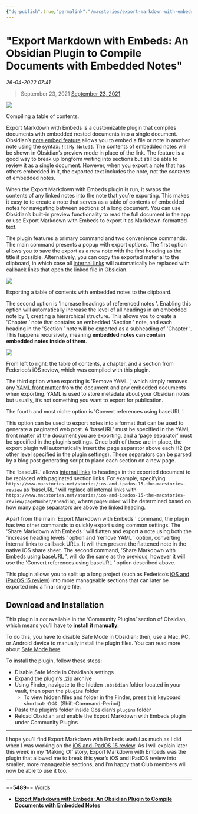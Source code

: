 ```yaml
---
{"dg-publish":true,"permalink":"/macstories/export-markdown-with-embeds-an-obsidian-plugin-to-compile-documents-with-embedded-notes-finn/","dgHomeLink":true,"dgPassFrontmatter":false}
---
```


# "Export Markdown with Embeds: An Obsidian Plugin to Compile Documents with Embedded Notes"

*26-04-2022 07:41* 

> September 23, 2021
[September 23, 2021](https://club.macstories.net/posts/export-markdown-with-embeds)

![](https://cdn.macstories.net/ivborw0kggoaaaansuheugaac50aaajwcayaaaakgq9xaaaacxbiwxmaaastaaaleweampwyaaam-1632330072263.png)

Compiling a table of contents.

Export Markdown with Embeds is a customizable plugin that compiles documents with embedded nested documents into a single document. Obsidian’s [note embed feature](https://help.obsidian.md/How+to/Embed+files) allows you to embed a file or note in another note using the syntax: `![[My Note]]`. The contents of embedded notes will be shown in Obsidian’s preview mode in place of the link. The feature is a good way to break up longform writing into sections but still be able to review it as a single document. However, when you export a note that has others embedded in it, the exported text includes the note, not the *contents* of embedded notes.

When the Export Markdown with Embeds plugin is run, it swaps the contents of any linked notes into the note that you’re exporting. This makes it easy to to create a note that serves as a table of contents of embedded notes for navigating between sections of a long document. You can use Obsidian’s built-in preview functionality to read the full document in the app or use Export Markdown with Embeds to export it as Markdown-formatted text.

The plugin features a primary command and two convenience commands. The main command presents a popup with export options. The first option allows you to save the export as a new note with the first heading as the title if possible. Alternatively, you can copy the exported material to the clipboard, in which case all [internal links](https://help.obsidian.md/How+to/Internal+link) will automatically be replaced with callback links that open the linked file in Obsidian.

![](https://cdn.macstories.net/image-1632357427005.png)

Exporting a table of contents with embedded notes to the clipboard.

The second option is 'Increase headings of referenced notes '. Enabling this option will automatically increase the level of all headings in an embedded note by 1, creating a hierarchical structure. This allows you to create a 'Chapter ’ note that contains an embedded 'Section ’ note, and each heading in the 'Section ’ note will be exported as a subheading of 'Chapter '. This happens recursively, meaning **embedded notes can contain embedded notes inside of them**.

![](https://cdn.macstories.net/image-1632357233337.png)

From left to right: the table of contents, a chapter, and a section from Federico’s iOS review, which was compiled with this plugin.

The third option when exporting is 'Remove YAML ', which simply removes any [YAML front matter](https://help.obsidian.md/Advanced+topics/YAML+front+matter) from the document and any embedded documents when exporting. YAML is used to store metadata about your Obsidian notes but usually, it’s not something you want to export for publication.

The fourth and most niche option is 'Convert references using baseURL '.

This option can be used to export notes into a format that can be used to generate a paginated web post. A ‘baseURL’ must be specified in the YAML front matter of the document you are exporting, and a ‘page separator’ must be specified in the plugin’s settings. Once both of these are in place, the export plugin will automatically insert the page separator above each H2 (or other level specified in the plugin settings). These separators can be parsed by a blog post generating script to place each section on a new page.

The ‘baseURL’ allows [internal links](https://help.obsidian.md/How+to/Internal+link) to headings in the exported document to be replaced with paginated section links. For example, specifying `https://www.macstories.net/stories/ios-and-ipados-15-the-macstories-review` as 'baseURL ’ will replace all internal links with `https://www.macstories.net/stories/ios-and-ipados-15-the-macstories-review/pageNumber/#heading`, where `pageNumber` will be determined based on how many page separators are above the linked heading.

Apart from the main 'Export Markdown with Embeds ’ command, the plugin has two other commands to quickly export using common settings. The 'Share Markdown with Embeds ’ will flatten and export a note using both the 'increase heading levels ’ option and 'remove YAML ’ option, converting internal links to callback URLs. It will then present the flattened note in the native iOS share sheet. The second command, 'Share Markdown with Embeds using baseURL ', will do the same as the previous, however it will use the 'Convert references using baseURL ’ option described above.

This plugin allows you to split up a long project (such as Federico’s [iOS and iPadOS 15 review](https://www.macstories.net/stories/ios-and-ipados-15-the-macstories-review/)) into more manageable sections that can later be exported into a final single file.

## Download and Installation

This plugin is *not* available in the ‘Community Plugins’ section of Obsidian, which means you’ll have to **install it manually**.

To do this, you have to disable Safe Mode in Obsidian; then, use a Mac, PC, or Android device to manually install the plugin files. You can read more about [Safe Mode here](https://help.obsidian.md/Advanced+topics/Third-party+plugins).

To install the plugin, follow these steps:

-   Disable Safe Mode in Obsidian’s settings
-   Expand the plugin’s .zip archive
-   Using Finder, navigate to the hidden `.obsidian` folder located in your vault, then open the `plugins` folder
    -   To view hidden files and folder in the Finder, press this keyboard shortcut: ⇧⌘. (Shift-Command-Period)
-   Paste the plugin’s folder inside Obsidian’s `plugins` folder
-   Reload Obsidian and enable the Export Markdown with Embeds plugin under Community Plugins

***

I hope you’ll find Export Markdown with Embeds useful as much as I did when I was working on the [iOS and iPadOS 15 review](https://www.macstories.net/stories/ios-and-ipados-15-the-macstories-review/). As I will explain later this week in my ‘Making Of’ story, Export Markdown with Embeds was the plugin that allowed me to break this year’s iOS and iPadOS review into smaller, more manageable sections, and I’m happy that Club members will now be able to use it too.
***

==**5489**== Words

- **[Export Markdown with Embeds: An Obsidian Plugin to Compile Documents with Embedded Notes](https://club.macstories.net/posts/export-markdown-with-embeds)**
